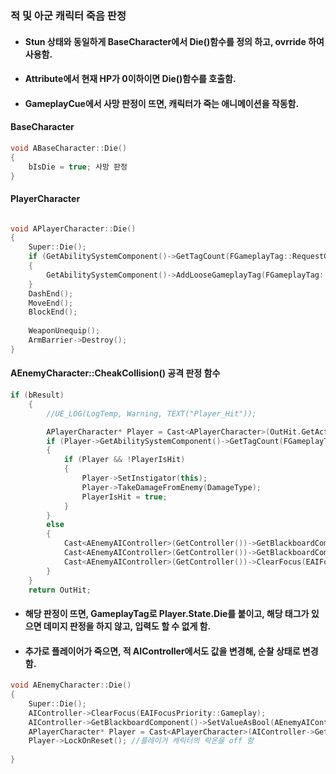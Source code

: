 ### 적 및 아군 캐릭터 죽음 판정
+ #### Stun 상태와 동일하게 BaseCharacter에서 Die()함수를 정의 하고, ovrride 하여 사용함.
+ #### Attribute에서 현재 HP가 0이하이면 Die()함수를 호출함.
+ #### GameplayCue에서 사망 판정이 뜨면, 캐릭터가 죽는 애니메이션을 작동함.

#### BaseCharacter
```cpp
void ABaseCharacter::Die()
{
	bIsDie = true; 사망 판정
}
```

#### PlayerCharacter
```cpp

void APlayerCharacter::Die()
{
	Super::Die();
	if (GetAbilitySystemComponent()->GetTagCount(FGameplayTag::RequestGameplayTag(FName("Player.State.Die"))) <= 0)
	{
		GetAbilitySystemComponent()->AddLooseGameplayTag(FGameplayTag::RequestGameplayTag(FName("Player.State.Die")));
	}
	DashEnd();
	MoveEnd();
	BlockEnd();
	
	WeaponUnequip();
	ArmBarrier->Destroy();
}

```
#### AEnemyCharacter::CheakCollision() 공격 판정 함수
```cpp
if (bResult)
	{
		//UE_LOG(LogTemp, Warning, TEXT("Player_Hit"));

		APlayerCharacter* Player = Cast<APlayerCharacter>(OutHit.GetActor());
		if (Player->GetAbilitySystemComponent()->GetTagCount(FGameplayTag::RequestGameplayTag(FName("Player.State.Die"))) <= 0)
		{
			if (Player && !PlayerIsHit)
			{
				Player->SetInstigator(this);
				Player->TakeDamageFromEnemy(DamageType);
				PlayerIsHit = true;
			}
		}
		else
		{
			Cast<AEnemyAIController>(GetController())->GetBlackboardComponent()->SetValueAsObject(AEnemyAIController::Player, nullptr); // 플레이어 키값 초기화
			Cast<AEnemyAIController>(GetController())->GetBlackboardComponent()->SetValueAsBool(AEnemyAIController::CanSeePlayer, false); // 순찰 상태로 변경
			Cast<AEnemyAIController>(GetController())->ClearFocus(EAIFocusPriority::Gameplay); //플레이어를 바라보지 않도록 변경
		}
	}
	return OutHit;

```

+ #### 해당 판정이 뜨면, GameplayTag로 Player.State.Die를 붙이고, 해당 태그가 있으면 데미지 판정을 하지 않고, 입력도 할 수 없게 함.
+ #### 추가로 플레이어가 죽으면, 적 AIController에서도 값을 변경해, 순찰 상태로 변경함.

```cpp
void AEnemyCharacter::Die()
{
	Super::Die();
	AIController->ClearFocus(EAIFocusPriority::Gameplay);
	AIController->GetBlackboardComponent()->SetValueAsBool(AEnemyAIController::IsDie, true); //사망 처리
	APlayerCharacter* Player = Cast<APlayerCharacter>(AIController->GetBlackboardComponent()->GetValueAsObject(AEnemyAIController::Player)); //플레이어 찾음
	Player->LockOnReset(); //플레이거 캐릭터의 락온을 off 함
	
}
```
